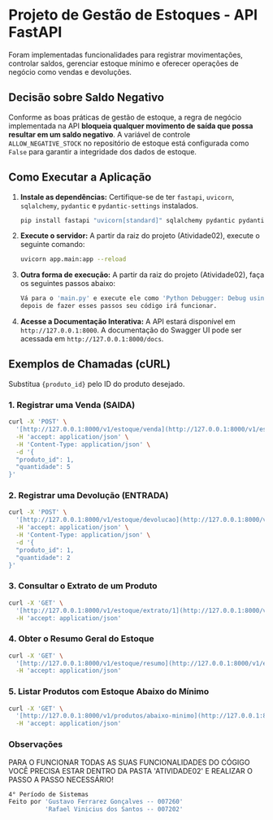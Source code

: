 # Projeto de Gestão de Estoques - API FastAPI

Foram implementadas funcionalidades para registrar movimentações, controlar saldos, gerenciar estoque mínimo e oferecer operações de negócio como vendas e devoluções.

## Decisão sobre Saldo Negativo

Conforme as boas práticas de gestão de estoque, a regra de negócio implementada na API **bloqueia qualquer movimento de saída que possa resultar em um saldo negativo**. A variável de controle `ALLOW_NEGATIVE_STOCK` no repositório de estoque está configurada como `False` para garantir a integridade dos dados de estoque.

## Como Executar a Aplicação

1.  **Instale as dependências:**
    Certifique-se de ter `fastapi`, `uvicorn`, `sqlalchemy`, `pydantic` e `pydantic-settings` instalados.
    ```bash
    pip install fastapi "uvicorn[standard]" sqlalchemy pydantic pydantic-settings
    ```

2.  **Execute o servidor:**
    A partir da raiz do projeto (Atividade02), execute o seguinte comando:
    ```bash
    uvicorn app.main:app --reload
    ```
    
3. **Outra forma de execução:**
    A partir da raiz do projeto (Atividade02), faça os seguintes passos abaixo:
    ```bash
    Vá para o 'main.py' e execute ele como 'Python Debugger: Debug using launch.json' agora em 'Python Debugger...' e depois em 'Python Debugger: FastAPI',
    depois de fazer esses passos seu código irá funcionar.
    ```

4.  **Acesse a Documentação Interativa:**
    A API estará disponível em `http://127.0.0.1:8000`. A documentação do Swagger UI pode ser acessada em `http://127.0.0.1:8000/docs`.

## Exemplos de Chamadas (cURL)

Substitua `{produto_id}` pelo ID do produto desejado.

### 1. Registrar uma Venda (SAIDA)
```bash
curl -X 'POST' \
  '[http://127.0.0.1:8000/v1/estoque/venda](http://127.0.0.1:8000/v1/estoque/venda)' \
  -H 'accept: application/json' \
  -H 'Content-Type: application/json' \
  -d '{
  "produto_id": 1,
  "quantidade": 5
}'
```

### 2. Registrar uma Devolução (ENTRADA)
```bash
curl -X 'POST' \
  '[http://127.0.0.1:8000/v1/estoque/devolucao](http://127.0.0.1:8000/v1/estoque/devolucao)' \
  -H 'accept: application/json' \
  -H 'Content-Type: application/json' \
  -d '{
  "produto_id": 1,
  "quantidade": 2
}'
```

### 3. Consultar o Extrato de um Produto
```bash
curl -X 'GET' \
  '[http://127.0.0.1:8000/v1/estoque/extrato/1](http://127.0.0.1:8000/v1/estoque/extrato/1)' \
  -H 'accept: application/json'
```

### 4. Obter o Resumo Geral do Estoque
```bash
curl -X 'GET' \
  '[http://127.0.0.1:8000/v1/estoque/resumo](http://127.0.0.1:8000/v1/estoque/resumo)' \
  -H 'accept: application/json'
```

### 5. Listar Produtos com Estoque Abaixo do Mínimo
```bash
curl -X 'GET' \
  '[http://127.0.0.1:8000/v1/produtos/abaixo-minimo](http://127.0.0.1:8000/v1/produtos/abaixo-minimo)' \
  -H 'accept: application/json'
```

### Observações

PARA O FUNCIONAR TODAS AS SUAS FUNCIONALIDADES DO CÓGIGO VOCÊ PRECISA ESTAR DENTRO DA PASTA 'ATIVIDADE02' E REALIZAR O PASSO A PASSO NECESSÁRIO!

```bash
4° Período de Sistemas 
Feito por 'Gustavo Ferrarez Gonçalves -- 007260'
          'Rafael Vinicius dos Santos -- 007202'
```
